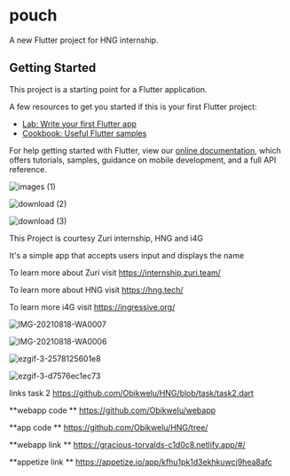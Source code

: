 # pouch

A new Flutter project for HNG internship.

## Getting Started

This project is a starting point for a Flutter application.

A few resources to get you started if this is your first Flutter project:

- [Lab: Write your first Flutter app](https://flutter.dev/docs/get-started/codelab)
- [Cookbook: Useful Flutter samples](https://flutter.dev/docs/cookbook)

For help getting started with Flutter, view our
[online documentation](https://flutter.dev/docs), which offers tutorials,
samples, guidance on mobile development, and a full API reference.

![images (1)](https://user-images.githubusercontent.com/31783214/129866235-8356b076-4456-41c3-ae27-9ced0a7cd6ae.png)

![download (2)](https://user-images.githubusercontent.com/31783214/129866323-389be917-b909-4166-9960-fa5ab271a3d1.png)

![download (3)](https://user-images.githubusercontent.com/31783214/129866547-34372bf6-6b30-44ef-93d4-bad535d55b83.png)


This Project is courtesy Zuri internship, HNG and i4G

It's a simple app that accepts users input and displays the name

To learn more about Zuri visit https://internship.zuri.team/

To learn more about HNG visit https://hng.tech/

To learn more i4G visit https://ingressive.org/


![IMG-20210818-WA0007](https://user-images.githubusercontent.com/31783214/129888251-dbb4f42c-9f6a-4631-864d-a9ee39954583.jpg)



![IMG-20210818-WA0006](https://user-images.githubusercontent.com/31783214/129888277-fa76ecc2-ce63-4e55-abad-e4c85b854329.jpg)


![ezgif-3-2578125601e8](https://user-images.githubusercontent.com/31783214/129898727-1af0f720-ee6b-4c65-914d-c267404485a3.gif)


![ezgif-3-d7576ec1ec73](https://user-images.githubusercontent.com/31783214/129901145-fe0b038c-e672-4f45-90da-f431b130d9c8.gif)



links
task 2
https://github.com/Obikwelu/HNG/blob/task/task2.dart

**webapp code 
**
https://github.com/Obikwelu/webapp

**app code 
**
https://github.com/Obikwelu/HNG/tree/

**webapp link
**
https://gracious-torvalds-c1d0c8.netlify.app/#/

**appetize link
**
https://appetize.io/app/kfhu1pk1d3ekhkuwcj9hea8afc


